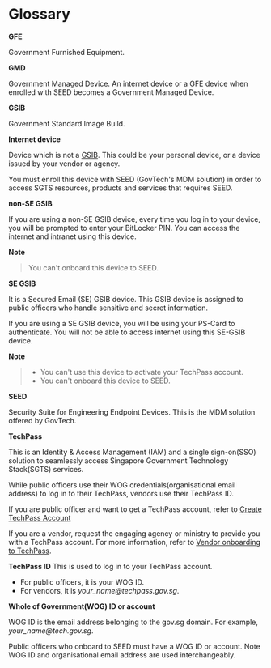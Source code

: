# Glossary

<!--
Guidelines for anybody adding a new entry to this page.

To add a new word:
 1. Place it in the alphabetical order.
 2. Enclose it by
 <a id="word-in-lower-case">

 **word**

 </a>

 3. Include a line space before and after the word.
 -->

<a id="gfe">

**GFE**

</a>
Government Furnished Equipment.

<a id="gmd">

**GMD**

</a>

Government Managed Device. An internet device or a GFE device when enrolled with SEED becomes a Government Managed Device.

<a id="gsib">

**GSIB**

</a>

Government Standard Image Build.


<a id="internet-device">

**Internet device**

</a>


Device which is not a [GSIB](#gsib). This could be your personal device, or a device issued by your vendor or agency.

You must enroll this device with SEED (GovTech's MDM solution) in order to access SGTS resources, products and services that requires SEED.

**non-SE GSIB**

If you are using a non-SE GSIB device, every time you log in to your device, you will be prompted to enter your BitLocker PIN. You can access the internet and intranet using this device.

**Note**<br>
> You can't onboard this device to SEED.

**SE GSIB**

It is a Secured Email (SE) GSIB device. This GSIB device is assigned to public officers who handle sensitive and secret information.

If you are using a SE GSIB device, you will be using your PS-Card to authenticate. You will not be able to access internet using this SE-GSIB device.

**Note**<br>
>- You can't use this device to activate your TechPass account.
>- You can't onboard this device to SEED.

**SEED**

Security Suite for Engineering Endpoint Devices. This is the MDM solution offered by GovTech.

**TechPass**

This is an Identity & Access Management (IAM) and  a single sign-on(SSO) solution to seamlessly access Singapore Government Technology Stack(SGTS) services.

While public officers use their WOG credentials(organisational email address) to log in to their TechPass, vendors use their TechPass ID.

If you are public officer and want to get a TechPass account, refer to [Create TechPass Account](https://docs.developer.tech.gov.sg/docs/techpass-user-guide/onboard-public-officers-using-non-se-machines)

If you are a vendor, request the engaging agency or ministry to provide you with a TechPass account. For more information, refer to [Vendor onboarding to TechPass](https://docs.developer.tech.gov.sg/docs/techpass-user-guide/onboard-vendors-to-techpass).

**TechPass ID**
This is used to log in to your TechPass account.

- For public officers, it is your WOG ID.
- For vendors, it is *your_name<span>@</span>techpass.gov.sg*.

**Whole of Government(WOG) ID or account**

WOG ID is the email address belonging to the gov.sg domain. For example, *your_name<span>@</span>tech.gov.sg*.

Public officers who onboard to SEED must have a WOG ID or account. Note WOG ID and organisational email address are used interchangeably.
